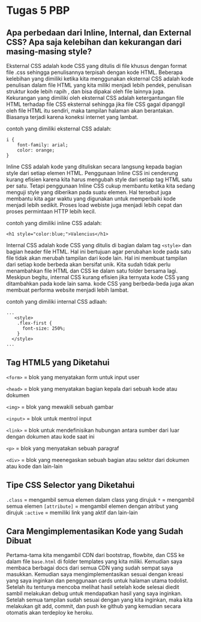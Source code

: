 # Tugas 5 PBP #

## Apa perbedaan dari Inline, Internal, dan External CSS? Apa saja kelebihan dan kekurangan dari masing-masing style? ##
Eksternal CSS adalah kode CSS yang ditulis di file khusus dengan format file .css sehingga penulisannya terpisah dengan kode HTML. Beberapa kelebihan yang dimiliki ketika kita menggunakan eksternal CSS adalah kode penulisan dalam file HTML yang kita miliki menjadi lebih pendek, penulisan struktur kode lebih rapih , dan bisa dipakai oleh file lainnya juga. Kekurangan yang dimiliki oleh eksternal CSS adalah ketergantungan file HTML terhadap file CSS eksternal sehingga jika file CSS gagal dipanggil oleh file HTML itu sendiri, maka tampilan halaman akan berantakan. Biasanya terjadi karena koneksi internet yang lambat.

contoh yang dimiliki eksternal CSS adalah:
```
i {
    font-family: arial;
    color: orange;
}
```

Inline CSS adalah kode yang dituliskan secara langsung kepada bagian style dari setiap elemen HTML. Penggunaan Inline CSS ini cenderung kurang efisien karena kita harus mengubah style dari setiap tag HTML satu per satu. Tetapi penggunaan Inline CSS cukup membantu ketika kita sedang menguji style yang diberikan pada suatu elemen. Hal tersebut juga membantu kita agar waktu yang digunakan untuk memperbaiki kode menjadi lebih sedikit. Proses load webiste juga menjadi lebih cepat dan proses permintaan HTTP lebih kecil.

contoh yang dimiliki inline CSS adalah:
```
<h1 style="color:blue;">Valencius</h1>
```

Internal CSS adalah kode CSS yang ditulis di bagian dalam tag ```<style>``` dan bagian header file HTML. Hal ini bertujuan agar perubahan kode pada satu file tidak akan merubah tampilan dari kode lain. Hal ini membuat tampilan dari setiap kode berbeda akan bersifat unik. Kita sudah tidak perlu menambahkan file HTML dan CSS ke dalam satu folder bersama lagi. Meskipun begitu, internal CSS kurang efisien jika ternyata kode CSS yang ditambahkan pada kode lain sama. kode CSS yang berbeda-beda juga akan membuat performa website menjadi lebih lambat.

contoh yang dimiliki internal CSS adlaah:
```
...
   <style>
    .flex-first {
      font-size: 250%;
    }
  </style>
...
```

## Tag HTML5 yang Diketahui ##
```<form>``` = blok yang menyatakan form untuk input user

```<head>``` = blok yang menyatakan bagian kepala dari sebuah kode atau dokumen

```<img>``` = blok yang mewakili sebuah gambar

```<input>``` = blok untuk mentrol input

```<link>``` = blok untuk mendefinisikan hubungan antara sumber dari luar dengan dokumen atau kode saat ini

```<p>``` = blok yang menyatakan sebuah paragraf

```<div>``` = blok yang meenegaskan sebuah bagian atau sektor dari dokumen atau kode
dan lain-lain

## Tipe CSS Selector yang Diketahui ##
```.class``` = mengambil semua elemen dalam class yang dirujuk
```*``` = mengambil semua elemen
```[attribute]``` = mengambil elemen dengan atribut yang dirujuk
```:active``` = memiliki link yang aktif
dan lain-lain

## Cara Mengimplementasikan Kode yang Sudah Dibuat ##
Pertama-tama kita mengambil CDN dari bootstrap, flowbite, dan CSS ke dalam file ```base.html``` di folder templates yang kita miliki. Kemudian saya membaca berbagai docs dari semua CDN yang sudah sempat saya masukkan. Kemudian saya mengimplementasikan sesuai dengan kreasi yang saya inginkan dan penggunaan cards untuk halaman utama todolist. Setelah itu tentunya mencoba melihat hasil setelah kode selesai diedit sambil melakukan debug untuk mendapatkan hasil yang saya inginkan. Setelah semua tampilan sudah sesuai dengan yang kita inginkan, maka kita melakukan git add, commit, dan push ke github yang kemudian secara otomatis akan terdeploy ke heroku.